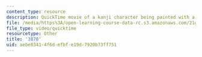 ```yaml
---
content_type: resource
description: QuickTime movie of a kanji character being painted with a brush.
file: /media/https%3A/open-learning-course-data-rc.s3.amazonaws.com/21g-504-japanese-iv-spring-2009/aebe03414f6defbfe19d7920b73ff751_3878.mov
file_type: video/quicktime
resourcetype: Other
title: '3878'
uid: aebe0341-4f6d-efbf-e19d-7920b73ff751
---
```

